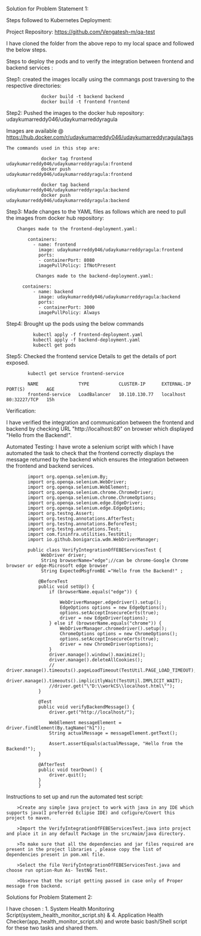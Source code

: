 Solution for Problem Statement 1:


Steps followed to Kubernetes Deployment:

Project Repository: https://github.com/Vengatesh-m/qa-test 

I have cloned the folder from the above repo to my local space and followed the below steps.


Steps to deploy the pods and to verify the integration between frontend and backend services :
    
Step1:
        created the images locally using the commangs post traversing to the respective directories:

                 docker build -t backend backend
                 docker build -t frontend frontend
             
Step2: Pushed the images to the docker hub repository:  udaykumarreddy046/udaykumarreddyragula

Images are available @ https://hub.docker.com/r/udaykumarreddy046/udaykumarreddyragula/tags

    The commands used in this step are:
    
                 docker tag frontend udaykumarreddy046/udaykumarreddyragula:frontend
                 docker push  udaykumarreddy046/udaykumarreddyragula:frontend
                 
                 docker tag backend udaykumarreddy046/udaykumarreddyragula:backend
                 docker push  udaykumarreddy046/udaykumarreddyragula:backend
    
Step3: Made changes to the YAML files as follows which are need to pull the images from docker hub repository:
        
        Changes made to the frontend-deployment.yaml:
        
            containers:
              - name: frontend
                image: udaykumarreddy046/udaykumarreddyragula:frontend
                ports:
                - containerPort: 8080
                imagePullPolicy: IfNotPresent
                
               Changes made to the backend-deployment.yaml:
               
          containers:
              - name: backend
                image: udaykumarreddy046/udaykumarreddyragula:backend
                ports:
                - containerPort: 3000
                imagePullPolicy: Always
        
        
Step4: Brought up the pods using the below commands

              kubectl apply -f frontend-deployment.yaml
              kubectl apply -f backend-deployment.yaml
              kubectl get pods 

Step5: Checked the frontend service Details to get the details of port exposed.

            kubectl get service frontend-service
            
            NAME               TYPE           CLUSTER-IP      EXTERNAL-IP   PORT(S)        AGE
            frontend-service   LoadBalancer   10.110.130.77   localhost     80:32227/TCP   15h

Verification:

I have verified the integration and communication between the frontend and backend by checking URL "http://localhost:80" on browser which displayed "Hello from the Backend!".

Automated Testing: I have wrote a selenium script with which I have automated the task to check that the frontend correctly displays the message returned by the backend which ensures the integration between the frontend and backend services.

            import org.openqa.selenium.By;
            import org.openqa.selenium.WebDriver;
            import org.openqa.selenium.WebElement;
            import org.openqa.selenium.chrome.ChromeDriver;
            import org.openqa.selenium.chrome.ChromeOptions;
            import org.openqa.selenium.edge.EdgeDriver;
            import org.openqa.selenium.edge.EdgeOptions;
            import org.testng.Assert;
            import org.testng.annotations.AfterTest;
            import org.testng.annotations.BeforeTest;
            import org.testng.annotations.Test;
            import com.fininfra.utilities.TestUtil;
            import io.github.bonigarcia.wdm.WebDriverManager;
            
            public class VerifyIntegrationOfFEBEServicesTest {  
                 WebDriver driver;
                 String browserName="edge";//can be chrome-Google Chrome browser or edge-Microsoft edge browser
                 String ExpectedMsgfromBE ="Hello from the Backend!" ;
                 
                @BeforeTest
                public void setUp() {
                    if (browserName.equals("edge")) {
                
                        WebDriverManager.edgedriver().setup();
                        EdgeOptions options = new EdgeOptions();
                        options.setAcceptInsecureCerts(true);
                        driver = new EdgeDriver(options);
                    } else if (browserName.equals("chrome")) {
                        WebDriverManager.chromedriver().setup();
                        ChromeOptions options = new ChromeOptions();
                        options.setAcceptInsecureCerts(true);
                        driver = new ChromeDriver(options);    
                    }
                    driver.manage().window().maximize();
                    driver.manage().deleteAllCookies();
                    // driver.manage().timeouts().pageLoadTimeout(TestUtil.PAGE_LOAD_TIMEOUT);
                    driver.manage().timeouts().implicitlyWait(TestUtil.IMPLICIT_WAIT);
                    //driver.get("\"D:\\workCS\\localhost.html\"");
                }
            
                @Test
                public void verifyBackendMessage() {
                    driver.get("http://localhost/"); 
            
                    WebElement messageElement = driver.findElement(By.tagName("h1"));
                    String actualMessage = messageElement.getText();
            
                    Assert.assertEquals(actualMessage, "Hello from the Backend!");
                }
            
                @AfterTest
                public void tearDown() {
                    driver.quit();
                }
                }

Instructions to set up and run the automated test script:

        >Create any simple java project to work with java in any IDE which supports java(I preferred Eclipse IDE) and cofigure/Covert this project to maven.
        
        >Import the VerifyIntegrationOfFEBEServicesTest.java into project and place it in any default Package in the src/maim/java directory.
        
        >To make sure that all the dependencies and jar files required are present in the project libraries , please copy the list of dependencies present in pom.xml file.
        
        >Select the file VerifyIntegrationOfFEBEServicesTest.java and choose run option-Run As- TestNG Test.
        
        >Observe that the script getting passed in case only of Proper message from backend.

Solutions for Problem Statement 2:

I have chosen : 1. System Health Monitoring Script(system_health_monitor_script.sh) & 4. Application Health Checker(app_health_monitor_script.sh) and wrote basic bash/Shell script for these two tasks and shared them.
